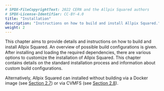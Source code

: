 ```yaml
---
# SPDX-FileCopyrightText: 2022 CERN and the Allpix Squared authors
# SPDX-License-Identifier: CC-BY-4.0
title: "Installation"
description: "Instructions on how to build and install Allpix Squared."
weight: 2
---
```


This chapter aims to provide details and instructions on how to build and install Allpix Squared. An overview of possible
build conﬁgurations is given. After installing and loading the required dependencies, there are various options to customize
the installation of Allpix Squared. This chapter contains details on the standard installation process and information about
custom build conﬁgurations.

Alternatively, Allpix Squared can installed without building via a Docker image (see [Section 2.7](./07_docker_images.md)) or
via CVMFS (see [Section 2.8](./08_cvmfs.md)).
